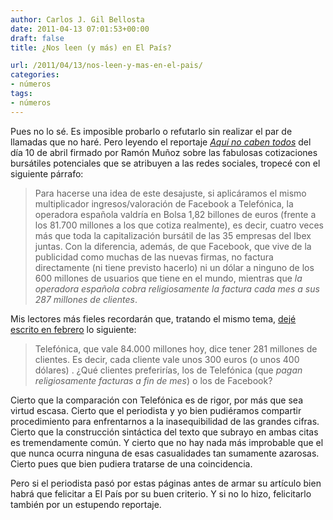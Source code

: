 ```yaml
---
author: Carlos J. Gil Bellosta
date: 2011-04-13 07:01:53+00:00
draft: false
title: ¿Nos leen (y más) en El País?

url: /2011/04/13/nos-leen-y-mas-en-el-pais/
categories:
- números
tags:
- números
---
```


Pues no lo sé. Es imposible probarlo o refutarlo sin realizar el par de llamadas que no haré. Pero leyendo el reportaje _[Aquí no caben todos](http://www.elpais.com/articulo/primer/plano/caben/todos/elpepueconeg/20110410elpneglse_2/Tes)_ del día 10 de abril firmado por Ramón Muñoz sobre las fabulosas cotizaciones bursátiles potenciales que se atribuyen a las redes sociales, tropecé con el siguiente párrafo:



>Para hacerse una idea de este desajuste, si aplicáramos el mismo multiplicador ingresos/valoración de Facebook a Telefónica, la operadora española valdría en Bolsa 1,82 billones de euros (frente a los 81.700 millones a los que cotiza realmente), es decir, cuatro veces más que toda la capitalización bursátil de las 35 empresas del Ibex juntas. Con la diferencia, además, de que Facebook, que vive de la publicidad como muchas de las nuevas firmas, no factura directamente (ni tiene previsto hacerlo) ni un dólar a ninguno de los 600 millones de usuarios que tiene en el mundo, mientras que _la operadora española cobra religiosamente la factura cada mes a sus 287 millones de clientes_.



Mis lectores más fieles recordarán que, tratando el mismo tema, [dejé escrito en febrero](http://www.datanalytics.com/2011/02/18/divide-y-compararas/) lo siguiente:



>Telefónica, que vale 84.000 millones hoy, dice tener 281 millones de clientes. Es decir, cada cliente vale unos 300 euros (o unos 400 dólares) . ¿Qué clientes preferirías, los de Telefónica (que _pagan religiosamente facturas a fin de mes_) o los de Facebook?


Cierto que la comparación con Telefónica es de rigor, por más que sea virtud escasa. Cierto que el periodista y yo bien pudiéramos compartir procedimiento para enfrentarnos a la inasequibilidad de las grandes cifras. Cierto que la construcción sintáctica del texto que subrayo en ambas citas es tremendamente común. Y cierto que no hay nada más improbable que el que nunca ocurra ninguna de esas casualidades tan sumamente azarosas. Cierto pues que bien pudiera tratarse de una coincidencia.

Pero si el periodista pasó por estas páginas antes de armar su artículo bien habrá que felicitar a El País por su buen criterio. Y si no lo hizo, felicitarlo también por un estupendo reportaje.
